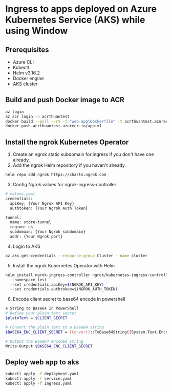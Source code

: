 # Ingress to apps deployed on Azure Kubernetes Service (AKS) while using Window
## Prerequisites
- Azure CLI
- Kubectl
- Helm v3.16.2
- Docker engine
- AKS cluster
## Build and push Docker image to ACR
```bash
az login
az acr login -n acrthuantest
docker build --pull --rm -f "web-app\Dockerfile" -t acrthuantest.azurecr.io/app:v1 "web-app"
docker push acrthuantest.azurecr.io/app:v1
```
## Install the ngrok Kubernetes Operator
1. Create an ngrok static subdomain for ingress if you don't have one already.
2. Add the ngrok Helm repository if you haven't already.
```bash
helm repo add ngrok https://charts.ngrok.com
```
3. Config Ngrok values for ngrok-ingress-controller 
```bash
# values.yaml
credentials:
  apiKey: {Your Ngrok API Key}
  authtoken: {Your Ngrok Auth Token}

tunnel:
  name: store-tunnel
  region: us
  subdomain: {Your Ngrok subdomain}
  addr: {Your Ngrok port}
```
4. Login to AKS
```bash
az aks get-credentials --resource-group Cluster --name cluster
```
5. Install the ngrok Kubernetes Operator with Helm
```bash
helm install ngrok-ingress-controller ngrok/kubernetes-ingress-controller `
  --namespace test `
  --set credentials.apiKey=$(NGROK_API_KEY) `
  --set credentials.authtoken=$(NGROK_AUTH_TOKEN)
```
6. Encode client secret to base64 encode in powershell
```bash
a String to Base64 in PowerShell
# Define your plain text secret
$plainText = $CLIENT_SECRET

# Convert the plain text to a Base64 string
$BASE64_ENC_CLIENT_SECRET = [Convert]::ToBase64String([System.Text.Encoding]::UTF8.GetBytes($plainText))

# Output the Base64 encoded string
Write-Output $BASE64_ENC_CLIENT_SECRET
```
## Deploy web app to aks
```bash
kubectl apply -f deployment.yaml
kubectl apply -f service.yaml
kubectl apply -f ingress.yaml
```
